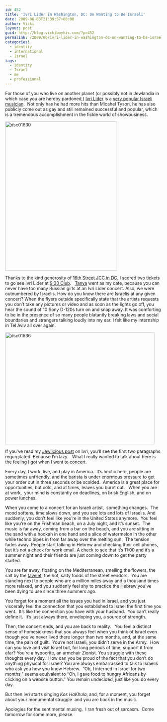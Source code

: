 ```yaml
---
id: 452
title: 'Ivri Lider in Washington, DC: On Wanting to Be Israeli'
date: 2009-06-03T21:39:57+00:00
author: Vicki
layout: post
guid: http://blog.vickiboykis.com/?p=452
permalink: /2009/06/ivri-lider-in-washington-dc-on-wanting-to-be-israeli/
categories:
  - identity
  - international
  - Israel
tags:
  - identity
  - Israel
  - me
  - professional
---
```

For those of you who live on another planet (or possibly not in Jewlandia in which case you are hereby pardoned,) [Ivri Lider](http://www.ivrilider.com/) is a [very popular Israeli musician](http://en.wikipedia.org/wiki/Ivri_Lider).  Not only has he had more hits than Micahel Tyson, he has also publicly come out as gay and still remained successful and popular, which  is a tremendous accomplishment in the fickle world of showbusiness.

[<img class="aligncenter size-full wp-image-453" title="dsc01630" src="http://blog.vickiboykis.com/wp-content/uploads/2009/06/dsc01630.jpg" alt="dsc01630" width="360" height="480" />](http://blog.vickiboykis.com/wp-content/uploads/2009/06/dsc01630.jpg)

Thanks to the kind generosity of [16th Street JCC in DC](http://www.washingtondcjcc.org/), I scored two tickets to go see Ivri Lider at [9:30 Club](http://www.930.com/).   [Tanya](http://jewlicious.ru/) went as my date, because you can never have too many Russian girls at an Ivri Lider concert. Also, we were outnumbered by Israelis. How do you know there are Israelis at any given concert? When the flyers outside specifically state that the artists requests you don’t take any pictures or video and as soon as the lights go off, you hear the sound of 10 Sony D-120s turn on and snap away. It was comforting to be in the presence of so many people blatantly breaking laws and social boundaries and strangers talking loudly into my ear. I felt like my internship in Tel Aviv all over again.

[<img class="aligncenter size-full wp-image-454" title="dsc01636" src="http://blog.vickiboykis.com/wp-content/uploads/2009/06/dsc01636.jpg" alt="dsc01636" width="480" height="360" />](http://blog.vickiboykis.com/wp-content/uploads/2009/06/dsc01636.jpg)

If you&#8217;ve read my [Jewlicious post](http://www.jewlicious.com/2009/06/ivri-lider-in-washington-dc/) on Ivri, you&#8217;ll see the first two paragraphs regurgitated. Because I&#8217;m lazy.   What I really wanted to talk about here is the feeling I got when I went to concert.

Every day, I work, live, and play in America.  It&#8217;s hectic here, people are sometimes unfriendly, and the barista is under enormous pressure to get your order out in three seconds or be scolded.  America is a great place for opportunities, but cold, and at times, leaves you burnt out.   When you are at work,  your mind is constantly on deadlines, on brisk English, and on power lunches.

When you come to a concert for an Israeli artist,  something changes.  The mood softens, time slows down, and you see lots and lots of Israelis. And suddenly, you don&#8217;t feel like you&#8217;re in the United States anymore.  You feel like you&#8217;re on the Frishman beach, on a July night, and it&#8217;s sunset.  The music is far away, coming from a bar on the beach, and you are sitting in the sand with a hookah in one hand and a slice of watermelon in the other while techno pipes in from far away over the melting sun.  The tension fades away. People start talking in Hebrew and checking their cell phones, but it&#8217;s not a check for work email. A check to see that it&#8217;s 11:00 and it&#8217;s a summer night and their friends are just coming down to get the party started.

You are far away, floating on the Mediterranean, smelling the flowers, the salt by the [tayelet](http://greenprophet.files.wordpress.com/2008/01/service-road.jpg), the hot, salty foods of the street vendors.  You are standing next to people who are a million miles away and a thousand times more relaxed, and you suddenly feel shy to practice the Hebrew you&#8217;ve been dying to use since three summers ago.

You forget for a moment all the issues you had in Israel, and you just viscerally feel the connection that you established to Israel the first time you went.  It&#8217;s like the connection you have with your husband.  You can&#8217;t really define it.  It&#8217;s just always there, enveloping you, a source of strength.

Then, the concert ends, and you are back to reality.   You feel a distinct sense of homesickness that you always feel when you think of Israel even though you&#8217;ve never lived there longer than two months, and, at the same time, the pain of guilt.  You&#8217;re not Israeli, you didn&#8217;t serve in the Army.  How can you love and visit Israel but, for long periods of time, support it from afar? You&#8217;re a hypocrite, an armchair Zionist. You struggle with these thoughts every day.  How can you be proud of the fact that you don&#8217;t do anything physical for Israel? You are always embarrassed to talk to Israelis who ask you how you know Hebrew.  &#8220;Oh, I interned in Israel for two months,&#8221; seems equivalent to &#8220;Oh, I gave food to hungry Africans by clicking on a website button.&#8221; You remain undecided, just like you do every day.

But then Ivri starts singing _Kos HaKhula_, and, for a moment, you forget about your monumental struggle  and you are back in the music.



Apologies for the sentimental musing.  I ran fresh out of sarcasm.  Come tomorrow for some more, please.